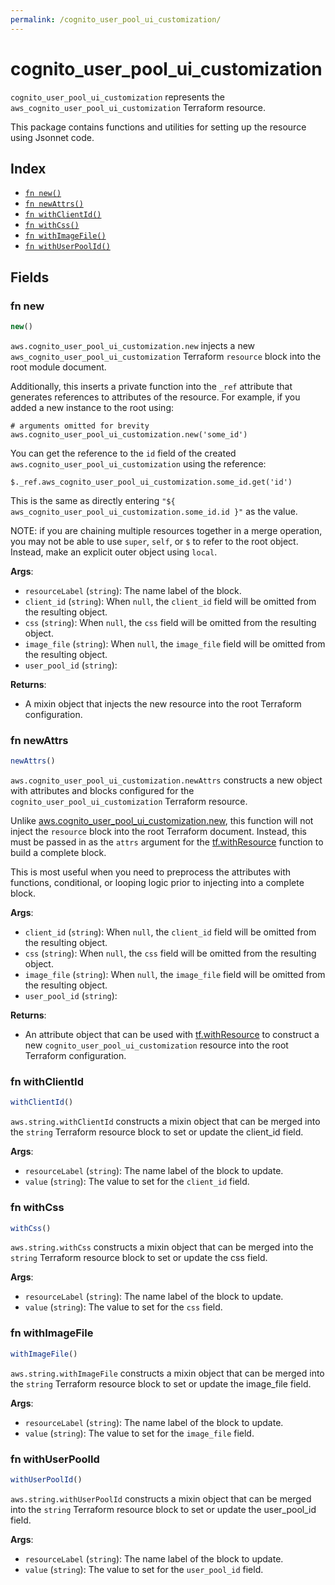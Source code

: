 ```yaml
---
permalink: /cognito_user_pool_ui_customization/
---
```


# cognito_user_pool_ui_customization

`cognito_user_pool_ui_customization` represents the `aws_cognito_user_pool_ui_customization` Terraform resource.



This package contains functions and utilities for setting up the resource using Jsonnet code.


## Index

* [`fn new()`](#fn-new)
* [`fn newAttrs()`](#fn-newattrs)
* [`fn withClientId()`](#fn-withclientid)
* [`fn withCss()`](#fn-withcss)
* [`fn withImageFile()`](#fn-withimagefile)
* [`fn withUserPoolId()`](#fn-withuserpoolid)

## Fields

### fn new

```ts
new()
```


`aws.cognito_user_pool_ui_customization.new` injects a new `aws_cognito_user_pool_ui_customization` Terraform `resource`
block into the root module document.

Additionally, this inserts a private function into the `_ref` attribute that generates references to attributes of the
resource. For example, if you added a new instance to the root using:

    # arguments omitted for brevity
    aws.cognito_user_pool_ui_customization.new('some_id')

You can get the reference to the `id` field of the created `aws.cognito_user_pool_ui_customization` using the reference:

    $._ref.aws_cognito_user_pool_ui_customization.some_id.get('id')

This is the same as directly entering `"${ aws_cognito_user_pool_ui_customization.some_id.id }"` as the value.

NOTE: if you are chaining multiple resources together in a merge operation, you may not be able to use `super`, `self`,
or `$` to refer to the root object. Instead, make an explicit outer object using `local`.

**Args**:
  - `resourceLabel` (`string`): The name label of the block.
  - `client_id` (`string`):  When `null`, the `client_id` field will be omitted from the resulting object.
  - `css` (`string`):  When `null`, the `css` field will be omitted from the resulting object.
  - `image_file` (`string`):  When `null`, the `image_file` field will be omitted from the resulting object.
  - `user_pool_id` (`string`): 

**Returns**:
- A mixin object that injects the new resource into the root Terraform configuration.


### fn newAttrs

```ts
newAttrs()
```


`aws.cognito_user_pool_ui_customization.newAttrs` constructs a new object with attributes and blocks configured for the `cognito_user_pool_ui_customization`
Terraform resource.

Unlike [aws.cognito_user_pool_ui_customization.new](#fn-cognito_user_pool_ui_customizationnew), this function will not inject the `resource`
block into the root Terraform document. Instead, this must be passed in as the `attrs` argument for the
[tf.withResource](https://github.com/tf-libsonnet/core/tree/main/docs#fn-withresource) function to build a complete block.

This is most useful when you need to preprocess the attributes with functions, conditional, or looping logic prior to
injecting into a complete block.

**Args**:
  - `client_id` (`string`):  When `null`, the `client_id` field will be omitted from the resulting object.
  - `css` (`string`):  When `null`, the `css` field will be omitted from the resulting object.
  - `image_file` (`string`):  When `null`, the `image_file` field will be omitted from the resulting object.
  - `user_pool_id` (`string`): 

**Returns**:
  - An attribute object that can be used with [tf.withResource](https://github.com/tf-libsonnet/core/tree/main/docs#fn-withresource) to construct a new `cognito_user_pool_ui_customization` resource into the root Terraform configuration.


### fn withClientId

```ts
withClientId()
```

`aws.string.withClientId` constructs a mixin object that can be merged into the `string`
Terraform resource block to set or update the client_id field.



**Args**:
  - `resourceLabel` (`string`): The name label of the block to update.
  - `value` (`string`): The value to set for the `client_id` field.


### fn withCss

```ts
withCss()
```

`aws.string.withCss` constructs a mixin object that can be merged into the `string`
Terraform resource block to set or update the css field.



**Args**:
  - `resourceLabel` (`string`): The name label of the block to update.
  - `value` (`string`): The value to set for the `css` field.


### fn withImageFile

```ts
withImageFile()
```

`aws.string.withImageFile` constructs a mixin object that can be merged into the `string`
Terraform resource block to set or update the image_file field.



**Args**:
  - `resourceLabel` (`string`): The name label of the block to update.
  - `value` (`string`): The value to set for the `image_file` field.


### fn withUserPoolId

```ts
withUserPoolId()
```

`aws.string.withUserPoolId` constructs a mixin object that can be merged into the `string`
Terraform resource block to set or update the user_pool_id field.



**Args**:
  - `resourceLabel` (`string`): The name label of the block to update.
  - `value` (`string`): The value to set for the `user_pool_id` field.
